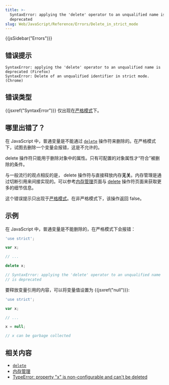 ```yaml
---
title: >-
  SyntaxError: applying the 'delete' operator to an unqualified name is
  deprecated
slug: Web/JavaScript/Reference/Errors/Delete_in_strict_mode
---
```

{{jsSidebar("Errors")}}

## 错误提示

```plain
SyntaxError: applying the 'delete' operator to an unqualified name is deprecated (Firefox)
SyntaxError: Delete of an unqualified identifier in strict mode. (Chrome)
```

## 错误类型

{{jsxref("SyntaxError")}} 仅出现在[严格模式](/zh-CN/docs/Web/JavaScript/Reference/Strict_mode)下。

## 哪里出错了？

在 JavaScript 中，普通变量是不能通过 [`delete`](/zh-CN/docs/Web/JavaScript/Reference/Operators/delete) 操作符来删除的。在严格模式下，试图去删除一个变量会报错，这是不允许的。

delete 操作符只能用于删除对象中的属性。只有可配置的对象属性才“符合”被删除的条件。

与一般流行的观点相反的是， delete 操作符与直接释放内存**无关**。内存管理是通过切断引用来间接实现的。可以参考[内存管理](/zh-CN/docs/Web/JavaScript/Memory_Management)页面与 [delete](/zh-CN/docs/Web/JavaScript/Reference/Operators/delete) 操作符页面来获取更多的细节信息。

这个错误提示只出现于[严格模式](/zh-CN/docs/Web/JavaScript/Reference/Strict_mode)。在非严格模式下，该操作返回 false。

## 示例

在 JavaScript 中，普通变量是不能删除的，在严格模式下会报错：

```js example-bad
'use strict';

var x;

// ...

delete x;

// SyntaxError: applying the 'delete' operator to an unqualified name
// is deprecated
```

要释放变量引用的内容，可以将变量值设置为 {{jsxref("null")}}:

```js example-good
'use strict';

var x;

// ...

x = null;

// x can be garbage collected
```

## 相关内容

- [`delete`](/zh-CN/docs/Web/JavaScript/Reference/Operators/delete)
- [内存管理](/zh-CN/docs/Web/JavaScript/Memory_Management)
- [TypeError: property "x" is non-configurable and can't be deleted](/zh-CN/docs/Web/JavaScript/Reference/Errors/Cant_delete)
